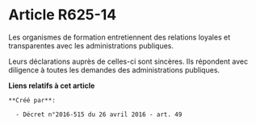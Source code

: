 # Article R625-14

Les organismes de formation entretiennent des relations loyales et transparentes avec les administrations publiques.

Leurs déclarations auprès de celles-ci sont sincères. Ils répondent avec diligence à toutes les demandes des administrations
publiques.

**Liens relatifs à cet article**

	**Créé par**:

	  - Décret n°2016-515 du 26 avril 2016 - art. 49
